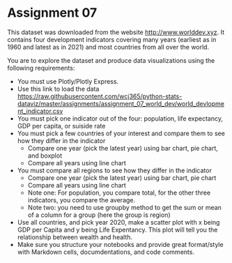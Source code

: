 # Assignment 07

This dataset was downloaded from the website http://www.worlddev.xyz. It contains four development indicators covering many years (earliest as in 1960 and latest as in 2021) and most countries from all over the world.

You are to explore the dataset and produce data visualizations using the following requirements:

- You must use Plotly/Plotly Express.
- Use this link to load the data https://raw.githubusercontent.com/wcj365/python-stats-dataviz/master/assignments/assignment_07_world_dev/world_devlopment_indicator.csv
- You must pick one indicator out of the four: population, life expectancy, GDP per capita, or suiside rate
- You must pick a few countries of your interest and compare them to see how they differ in the indicator 
  - Compare one year (pick the latest year) using bar chart, pie chart, and boxplot 
  - Compare all years using line chart
- You must compare all regions to see how they differ in the indicator 
  - Compare one year (pick the latest year) using bar chart, pie chart 
  - Compare all years using line chart
  - Note one: For population, you compare total, for the other three indicators, you compare the average. 
  - Note two: you need to use groupby method to get the sum or mean of a column for a group (here the group is region)
- Use all countries, and pick year 2020, make a scatter plot with x being GDP per Capita and y being Life Expentancy. This plot will tell you the relationship between wealth and health.
- Make sure you structure your notebooks and provide great format/style with Markdown cells, documdentations, and code comments.

